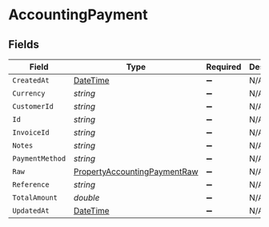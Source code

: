 # AccountingPayment


## Fields

| Field                                                                                   | Type                                                                                    | Required                                                                                | Description                                                                             |
| --------------------------------------------------------------------------------------- | --------------------------------------------------------------------------------------- | --------------------------------------------------------------------------------------- | --------------------------------------------------------------------------------------- |
| `CreatedAt`                                                                             | [DateTime](https://learn.microsoft.com/en-us/dotnet/api/system.datetime?view=net-5.0)   | :heavy_minus_sign:                                                                      | N/A                                                                                     |
| `Currency`                                                                              | *string*                                                                                | :heavy_minus_sign:                                                                      | N/A                                                                                     |
| `CustomerId`                                                                            | *string*                                                                                | :heavy_minus_sign:                                                                      | N/A                                                                                     |
| `Id`                                                                                    | *string*                                                                                | :heavy_minus_sign:                                                                      | N/A                                                                                     |
| `InvoiceId`                                                                             | *string*                                                                                | :heavy_minus_sign:                                                                      | N/A                                                                                     |
| `Notes`                                                                                 | *string*                                                                                | :heavy_minus_sign:                                                                      | N/A                                                                                     |
| `PaymentMethod`                                                                         | *string*                                                                                | :heavy_minus_sign:                                                                      | N/A                                                                                     |
| `Raw`                                                                                   | [PropertyAccountingPaymentRaw](../../Models/Components/PropertyAccountingPaymentRaw.md) | :heavy_minus_sign:                                                                      | N/A                                                                                     |
| `Reference`                                                                             | *string*                                                                                | :heavy_minus_sign:                                                                      | N/A                                                                                     |
| `TotalAmount`                                                                           | *double*                                                                                | :heavy_minus_sign:                                                                      | N/A                                                                                     |
| `UpdatedAt`                                                                             | [DateTime](https://learn.microsoft.com/en-us/dotnet/api/system.datetime?view=net-5.0)   | :heavy_minus_sign:                                                                      | N/A                                                                                     |